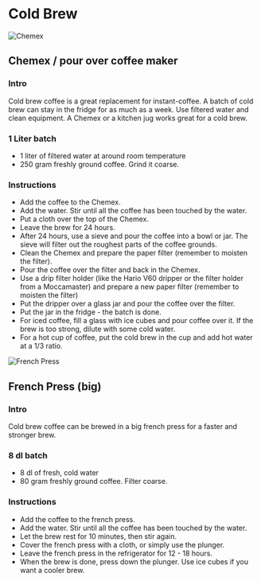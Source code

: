 # Cold Brew

![Chemex](https://cdn.rawgit.com/andmos/Coffee/master/img/Chemex.svg)

## Chemex / pour over coffee maker

### Intro

Cold brew coffee is a great replacement for instant-coffee. A batch of cold brew can stay in the fridge for as much as a week. Use filtered water and clean equipment. A Chemex or a kitchen jug  works great for a cold brew.

### 1 Liter batch

* 1 liter of filtered water at around room temperature
* 250 gram freshly ground coffee. Grind it coarse.

### Instructions

* Add the coffee to the Chemex.
* Add the water. Stir until all the coffee has been touched by the water.
* Put a cloth over the top of the Chemex.
* Leave the brew for 24 hours.
* After 24 hours, use a sieve and pour the coffee into a bowl or jar. The sieve will filter out the roughest parts of the coffee grounds.
* Clean the Chemex and prepare the paper filter (remember to moisten the filter).
* Pour the coffee over the filter and back in the Chemex.
* Use a drip filter holder (like the Hario V60 dripper or the filter holder from a Moccamaster) and prepare a new paper filter (remember to moisten the filter)
* Put the dripper over a glass jar and pour the coffee over the filter.
* Put the jar in the fridge - the batch is done.
* For iced coffee, fill a glass with ice cubes and pour coffee over it. If the brew is too strong, dilute with some cold water.
* For a hot cup of coffee, put the cold brew in the cup and add hot water at a 1/3 ratio.

![French Press](https://cdn.rawgit.com/andmos/Coffee/master/img/FrenchPress.svg)

## French Press (big)

### Intro

Cold brew coffee can be brewed in a big french press for a faster and stronger brew.

### 8 dl batch

* 8 dl of fresh, cold water
* 80 gram freshly ground coffee. Filter coarse.

### Instructions

* Add the coffee to the french press.
* Add the water. Stir until all the coffee has been touched by the water.
* Let the brew rest for 10 minutes, then stir again.
* Cover the french press with a cloth, or simply use the plunger.
* Leave the french press in the refrigerator for 12 - 18 hours.
* When the brew is done, press down the plunger. Use ice cubes if you want a cooler brew.
